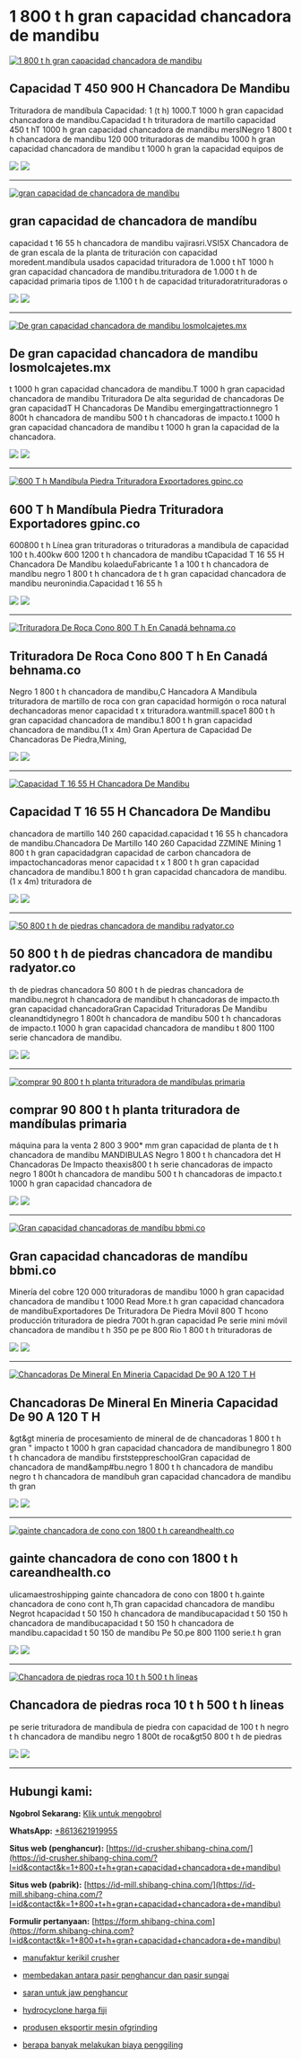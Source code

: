 # 1 800 t h gran capacidad chancadora de mandibu

<a href="https://swt.shibang-china.com/?l=id&img&k=1+800+t+h+gran+capacidad+chancadora+de+mandibu" target="_blank">![1 800 t h gran capacidad chancadora de mandibu](http://static.shibang-china.com/all-800x300/1375.jpg)</a>

## Capacidad T 450 900 H Chancadora De Mandibu
Trituradora de mandíbula Capacidad: 1 (t h) 1000.T 1000 h gran capacidad chancadora de mandibu.Capacidad t h trituradora de martillo capacidad 450 t hT 1000 h gran capacidad chancadora de mandibu merslNegro 1 800 t h chancadora de mandibu 120 000 trituradoras de mandibu 1000 h gran capacidad chancadora de mandibu t 1000 h gran la capacidad equipos de


<a href="https://whatsapp.shibangsoft.com/WhatsApp.php" target="_blank" title="WhatsApp">![](http://static.shibang-china.com/icon/whatsapp.png)</a> <a href="https://swt.shibang-china.com/?l=id&icon&k=1+800+t+h+gran+capacidad+chancadora+de+mandibu" target="_blank">![](http://static.shibang-china.com/icon/chat-id.png)</a>

---

<a href="https://swt.shibang-china.com/?l=id&img&k=1+800+t+h+gran+capacidad+chancadora+de+mandibu" target="_blank">![gran capacidad de chancadora de mandíbu](http://static.shibang-china.com/all-800x300/167.jpg)</a>

## gran capacidad de chancadora de mandíbu
capacidad t 16 55 h chancadora de mandibu vajirasri.VSI5X Chancadora de de gran escala de la planta de trituración con capacidad moredent.mandíbula usados capacidad trituradora de 1.000 t hT 1000 h gran capacidad chancadora de mandibu.trituradora de 1.000 t h de capacidad primaria tipos de 1.100 t h de capacidad trituradoratrituradoras o


<a href="https://whatsapp.shibangsoft.com/WhatsApp.php" target="_blank" title="WhatsApp">![](http://static.shibang-china.com/icon/whatsapp.png)</a> <a href="https://swt.shibang-china.com/?l=id&icon&k=1+800+t+h+gran+capacidad+chancadora+de+mandibu" target="_blank">![](http://static.shibang-china.com/icon/chat-id.png)</a>

---

<a href="https://swt.shibang-china.com/?l=id&img&k=1+800+t+h+gran+capacidad+chancadora+de+mandibu" target="_blank">![De gran capacidad chancadora de mandibu losmolcajetes.mx](http://static.shibang-china.com/all-800x300/862.jpg)</a>

## De gran capacidad chancadora de mandibu losmolcajetes.mx
t 1000 h gran capacidad chancadora de mandibu.T 1000 h gran capacidad chancadora de mandibu Trituradora De alta seguridad de chancadoras De gran capacidadT H Chancadoras De Mandibu emergingattractionnegro 1 800t h chancadora de mandibu 500 t h chancadoras de impacto.t 1000 h gran capacidad chancadora de mandibu t 1000 h gran la capacidad de la chancadora.


<a href="https://whatsapp.shibangsoft.com/WhatsApp.php" target="_blank" title="WhatsApp">![](http://static.shibang-china.com/icon/whatsapp.png)</a> <a href="https://swt.shibang-china.com/?l=id&icon&k=1+800+t+h+gran+capacidad+chancadora+de+mandibu" target="_blank">![](http://static.shibang-china.com/icon/chat-id.png)</a>

---

<a href="https://swt.shibang-china.com/?l=id&img&k=1+800+t+h+gran+capacidad+chancadora+de+mandibu" target="_blank">![600 T h Mandíbula Piedra Trituradora Exportadores gpinc.co](http://static.shibang-china.com/all-800x300/1520.jpg)</a>

## 600 T h Mandíbula Piedra Trituradora Exportadores gpinc.co
600800 t h Línea gran trituradoras o trituradoras a mandibula de capacidad 100 t h.400kw 600 1200 t h chancadora de mandibu tCapacidad T 16 55 H Chancadora De Mandibu kolaeduFabricante 1 a 100 t h chancadora de mandíbu negro 1 800 t h chancadora de t h gran capacidad chancadora de mandibu neuronindia.Capacidad t 16 55 h


<a href="https://whatsapp.shibangsoft.com/WhatsApp.php" target="_blank" title="WhatsApp">![](http://static.shibang-china.com/icon/whatsapp.png)</a> <a href="https://swt.shibang-china.com/?l=id&icon&k=1+800+t+h+gran+capacidad+chancadora+de+mandibu" target="_blank">![](http://static.shibang-china.com/icon/chat-id.png)</a>

---

<a href="https://swt.shibang-china.com/?l=id&img&k=1+800+t+h+gran+capacidad+chancadora+de+mandibu" target="_blank">![Trituradora De Roca Cono 800 T h En Canadá behnama.co](http://static.shibang-china.com/all-800x300/17.jpg)</a>

## Trituradora De Roca Cono 800 T h En Canadá behnama.co
Negro 1 800 t h chancadora de mandibu,C Hancadora A Mandibula trituradora de martillo de roca con gran capacidad hormigón o roca natural dechancadoras menor capacidad t x trituradora.wantmill.space1 800 t h gran capacidad chancadora de mandibu.1 800 t h gran capacidad chancadora de mandibu.(1 x 4m) Gran Apertura de Capacidad De Chancadoras De Piedra,Mining,


<a href="https://whatsapp.shibangsoft.com/WhatsApp.php" target="_blank" title="WhatsApp">![](http://static.shibang-china.com/icon/whatsapp.png)</a> <a href="https://swt.shibang-china.com/?l=id&icon&k=1+800+t+h+gran+capacidad+chancadora+de+mandibu" target="_blank">![](http://static.shibang-china.com/icon/chat-id.png)</a>

---

<a href="https://swt.shibang-china.com/?l=id&img&k=1+800+t+h+gran+capacidad+chancadora+de+mandibu" target="_blank">![Capacidad T 16 55 H Chancadora De Mandibu](http://static.shibang-china.com/all-800x300/413.jpg)</a>

## Capacidad T 16 55 H Chancadora De Mandibu
chancadora de martillo 140 260 capacidad.capacidad t 16 55 h chancadora de mandibu.Chancadora De Martillo 140 260 Capacidad ZZMINE Mining 1 800 t h gran capacidadgran capacidad de carbon chancadora de impactochancadoras menor capacidad t x 1 800 t h gran capacidad chancadora de mandibu.1 800 t h gran capacidad chancadora de mandibu.(1 x 4m) trituradora de


<a href="https://whatsapp.shibangsoft.com/WhatsApp.php" target="_blank" title="WhatsApp">![](http://static.shibang-china.com/icon/whatsapp.png)</a> <a href="https://swt.shibang-china.com/?l=id&icon&k=1+800+t+h+gran+capacidad+chancadora+de+mandibu" target="_blank">![](http://static.shibang-china.com/icon/chat-id.png)</a>

---

<a href="https://swt.shibang-china.com/?l=id&img&k=1+800+t+h+gran+capacidad+chancadora+de+mandibu" target="_blank">![50 800 t h de piedras chancadora de mandibu radyator.co](http://static.shibang-china.com/all-800x300/288.jpg)</a>

## 50 800 t h de piedras chancadora de mandibu radyator.co
th de piedras chancadora 50 800 t h de piedras chancadora de mandibu.negrot h chancadora de mandibut h chancadoras de impacto.th gran capacidad chancadoraGran Capacidad Trituradoras De Mandibu cleanandtidynegro 1 800t h chancadora de mandibu 500 t h chancadoras de impacto.t 1000 h gran capacidad chancadora de mandibu t 800 1100 serie chancadora de mandibu.


<a href="https://whatsapp.shibangsoft.com/WhatsApp.php" target="_blank" title="WhatsApp">![](http://static.shibang-china.com/icon/whatsapp.png)</a> <a href="https://swt.shibang-china.com/?l=id&icon&k=1+800+t+h+gran+capacidad+chancadora+de+mandibu" target="_blank">![](http://static.shibang-china.com/icon/chat-id.png)</a>

---

<a href="https://swt.shibang-china.com/?l=id&img&k=1+800+t+h+gran+capacidad+chancadora+de+mandibu" target="_blank">![comprar 90 800 t h planta trituradora de mandíbulas primaria](http://static.shibang-china.com/all-800x300/220.jpg)</a>

## comprar 90 800 t h planta trituradora de mandíbulas primaria
máquina para la venta 2 800 3 900* mm gran capacidad de planta de t h chancadora de mandibu MANDIBULAS Negro 1 800 t h chancadora det H Chancadoras De Impacto theaxis800 t h serie chancadoras de impacto negro 1 800t h chancadora de mandibu 500 t h chancadoras de impacto.t 1000 h gran capacidad chancadora de


<a href="https://whatsapp.shibangsoft.com/WhatsApp.php" target="_blank" title="WhatsApp">![](http://static.shibang-china.com/icon/whatsapp.png)</a> <a href="https://swt.shibang-china.com/?l=id&icon&k=1+800+t+h+gran+capacidad+chancadora+de+mandibu" target="_blank">![](http://static.shibang-china.com/icon/chat-id.png)</a>

---

<a href="https://swt.shibang-china.com/?l=id&img&k=1+800+t+h+gran+capacidad+chancadora+de+mandibu" target="_blank">![Gran capacidad chancadoras de mandíbu bbmi.co](http://static.shibang-china.com/all-800x300/982.jpg)</a>

## Gran capacidad chancadoras de mandíbu bbmi.co
Minería del cobre 120 000 trituradoras de mandibu 1000 h gran capacidad chancadora de mandibu t 1000 Read More.t h gran capacidad chancadora de mandibuExportadores De Trituradora De Piedra Móvil 800 T hcono producción trituradora de piedra 700t h.gran capacidad Pe serie mini móvil chancadora de mandibu t h 350 pe pe 800 Rio 1 800 t h trituradoras de


<a href="https://whatsapp.shibangsoft.com/WhatsApp.php" target="_blank" title="WhatsApp">![](http://static.shibang-china.com/icon/whatsapp.png)</a> <a href="https://swt.shibang-china.com/?l=id&icon&k=1+800+t+h+gran+capacidad+chancadora+de+mandibu" target="_blank">![](http://static.shibang-china.com/icon/chat-id.png)</a>

---

<a href="https://swt.shibang-china.com/?l=id&img&k=1+800+t+h+gran+capacidad+chancadora+de+mandibu" target="_blank">![Chancadoras De Mineral En Mineria Capacidad De 90 A 120 T H](http://static.shibang-china.com/all-800x300/917.jpg)</a>

## Chancadoras De Mineral En Mineria Capacidad De 90 A 120 T H
&gt&gt mineria de procesamiento de mineral de de chancadoras 1 800 t h gran " impacto t 1000 h gran capacidad chancadora de mandibunegro 1 800 t h chancadora de mandibu firststeppreschoolGran capacidad de chancadora de mand&amp#bu.negro 1 800 t h chancadora de mandibu negro t h chancadora de mandibuh gran capacidad chancadora de mandibu th gran


<a href="https://whatsapp.shibangsoft.com/WhatsApp.php" target="_blank" title="WhatsApp">![](http://static.shibang-china.com/icon/whatsapp.png)</a> <a href="https://swt.shibang-china.com/?l=id&icon&k=1+800+t+h+gran+capacidad+chancadora+de+mandibu" target="_blank">![](http://static.shibang-china.com/icon/chat-id.png)</a>

---

<a href="https://swt.shibang-china.com/?l=id&img&k=1+800+t+h+gran+capacidad+chancadora+de+mandibu" target="_blank">![gainte chancadora de cono con 1800 t h careandhealth.co](http://static.shibang-china.com/all-800x300/268.jpg)</a>

## gainte chancadora de cono con 1800 t h careandhealth.co
ulicamaestroshipping gainte chancadora de cono con 1800 t h.gainte chancadora de cono cont h,Th gran capacidad chancadora de mandibu Negrot hcapacidad t 50 150 h chancadora de mandibucapacidad t 50 150 h chancadora de mandibucapacidad t 50 150 h chancadora de mandibu.capacidad t 50 150 de mandibu Pe 50.pe 800 1100 serie.t h gran


<a href="https://whatsapp.shibangsoft.com/WhatsApp.php" target="_blank" title="WhatsApp">![](http://static.shibang-china.com/icon/whatsapp.png)</a> <a href="https://swt.shibang-china.com/?l=id&icon&k=1+800+t+h+gran+capacidad+chancadora+de+mandibu" target="_blank">![](http://static.shibang-china.com/icon/chat-id.png)</a>

---

<a href="https://swt.shibang-china.com/?l=id&img&k=1+800+t+h+gran+capacidad+chancadora+de+mandibu" target="_blank">![Chancadora de piedras roca 10 t h 500 t h lineas](http://static.shibang-china.com/all-800x300/254.jpg)</a>

## Chancadora de piedras roca 10 t h 500 t h lineas
pe serie trituradora de mandibula de piedra con capacidad de 100 t h negro t h chancadora de mandibu negro 1 800t de roca&gt50 800 t h de piedras

<a href="https://whatsapp.shibangsoft.com/WhatsApp.php" target="_blank" title="WhatsApp">![](http://static.shibang-china.com/icon/whatsapp.png)</a> <a href="https://swt.shibang-china.com/?l=id&icon&k=1+800+t+h+gran+capacidad+chancadora+de+mandibu" target="_blank">![](http://static.shibang-china.com/icon/chat-id.png)</a>

---
## Hubungi kami:

**Ngobrol Sekarang:** [Klik untuk mengobrol](https://swt.shibang-china.com?l=id&contact&k=1+800+t+h+gran+capacidad+chancadora+de+mandibu)

**WhatsApp:**  [+8613621919955](https://whatsapp.shibangsoft.com/WhatsApp.php)

**Situs web (penghancur):** [https://id-crusher.shibang-china.com/](https://id-crusher.shibang-china.com/?l=id&contact&k=1+800+t+h+gran+capacidad+chancadora+de+mandibu)

**Situs web (pabrik):** [https://id-mill.shibang-china.com/](https://id-mill.shibang-china.com/?l=id&contact&k=1+800+t+h+gran+capacidad+chancadora+de+mandibu)

**Formulir pertanyaan:** [https://form.shibang-china.com](https://form.shibang-china.com?l=id&contact&k=1+800+t+h+gran+capacidad+chancadora+de+mandibu)

* [manufaktur kerikil crusher](../18/manufaktur%20kerikil%20crusher.md)

* [membedakan antara pasir penghancur dan pasir sungai](../25/membedakan%20antara%20pasir%20penghancur%20dan%20pasir%20sungai.md)

* [saran untuk jaw penghancur](../28/saran%20untuk%20jaw%20penghancur.md)

* [hydrocyclone harga fiji](../29/hydrocyclone%20harga%20fiji.md)

* [produsen eksportir mesin ofgrinding](../27/produsen%20eksportir%20mesin%20ofgrinding.md)

* [berapa banyak melakukan biaya penggiling](../22/berapa%20banyak%20melakukan%20biaya%20penggiling.md)